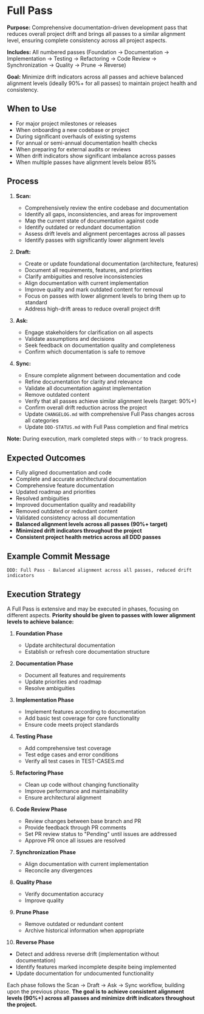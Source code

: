 # Full Pass

**Purpose:** Comprehensive documentation-driven development pass that reduces overall project drift and brings all passes to a similar alignment level, ensuring complete consistency across all project aspects.

**Includes:** All numbered passes (Foundation → Documentation → Implementation → Testing → Refactoring → Code Review → Synchronization → Quality → Prune → Reverse)

**Goal:** Minimize drift indicators across all passes and achieve balanced alignment levels (ideally 90%+ for all passes) to maintain project health and consistency.

## When to Use
- For major project milestones or releases
- When onboarding a new codebase or project
- During significant overhauls of existing systems
- For annual or semi-annual documentation health checks
- When preparing for external audits or reviews
- When drift indicators show significant imbalance across passes
- When multiple passes have alignment levels below 85%

## Process
1. **Scan:**
   - Comprehensively review the entire codebase and documentation
   - Identify all gaps, inconsistencies, and areas for improvement
   - Map the current state of documentation against code
   - Identify outdated or redundant documentation
   - Assess drift levels and alignment percentages across all passes
   - Identify passes with significantly lower alignment levels

2. **Draft:**
   - Create or update foundational documentation (architecture, features)
   - Document all requirements, features, and priorities
   - Clarify ambiguities and resolve inconsistencies
   - Align documentation with current implementation
   - Improve quality and mark outdated content for removal
   - Focus on passes with lower alignment levels to bring them up to standard
   - Address high-drift areas to reduce overall project drift

3. **Ask:**
   - Engage stakeholders for clarification on all aspects
   - Validate assumptions and decisions
   - Seek feedback on documentation quality and completeness
   - Confirm which documentation is safe to remove

4. **Sync:**
   - Ensure complete alignment between documentation and code
   - Refine documentation for clarity and relevance
   - Validate all documentation against implementation
   - Remove outdated content
   - Verify that all passes achieve similar alignment levels (target: 90%+)
   - Confirm overall drift reduction across the project
   - Update `CHANGELOG.md` with comprehensive Full Pass changes across all categories
   - Update `DDD-STATUS.md` with Full Pass completion and final metrics

**Note:** During execution, mark completed steps with ✅ to track progress.

## Expected Outcomes
- Fully aligned documentation and code
- Complete and accurate architectural documentation
- Comprehensive feature documentation
- Updated roadmap and priorities
- Resolved ambiguities
- Improved documentation quality and readability
- Removed outdated or redundant content
- Validated consistency across all documentation
- **Balanced alignment levels across all passes (90%+ target)**
- **Minimized drift indicators throughout the project**
- **Consistent project health metrics across all DDD passes**

## Example Commit Message
`DDD: Full Pass - Balanced alignment across all passes, reduced drift indicators`

## Execution Strategy
A Full Pass is extensive and may be executed in phases, focusing on different aspects. **Priority should be given to passes with lower alignment levels to achieve balance:**

1. **Foundation Phase**
   - Update architectural documentation
   - Establish or refresh core documentation structure

2. **Documentation Phase**
   - Document all features and requirements
   - Update priorities and roadmap
   - Resolve ambiguities

3. **Implementation Phase**
   - Implement features according to documentation
   - Add basic test coverage for core functionality
   - Ensure code meets project standards

4. **Testing Phase**
   - Add comprehensive test coverage
   - Test edge cases and error conditions
   - Verify all test cases in TEST-CASES.md

5. **Refactoring Phase**
   - Clean up code without changing functionality
   - Improve performance and maintainability
   - Ensure architectural alignment

6. **Code Review Phase**
   - Review changes between base branch and PR
   - Provide feedback through PR comments
   - Set PR review status to "Pending" until issues are addressed
   - Approve PR once all issues are resolved

7. **Synchronization Phase**
   - Align documentation with current implementation
   - Reconcile any divergences

8. **Quality Phase**
   - Verify documentation accuracy
   - Improve quality

9. **Prune Phase**
   - Remove outdated or redundant content
   - Archive historical information when appropriate

10. **Reverse Phase**
   - Detect and address reverse drift (implementation without documentation)
   - Identify features marked incomplete despite being implemented
   - Update documentation for undocumented functionality

Each phase follows the Scan → Draft → Ask → Sync workflow, building upon the previous phase. **The goal is to achieve consistent alignment levels (90%+) across all passes and minimize drift indicators throughout the project.**
